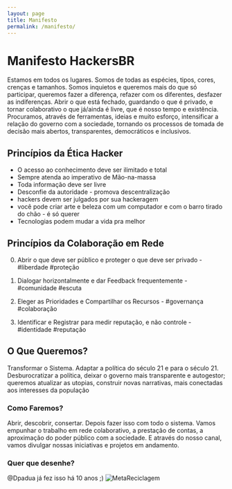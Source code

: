 ```yaml
---
layout: page
title: Manifesto
permalink: /manifesto/
---
```


# Manifesto HackersBR

Estamos em todos os lugares. Somos de todas as espécies, tipos, cores, crenças e tamanhos. Somos inquietos e queremos mais do que só participar, queremos fazer a diferença, refazer com os diferentes, desfazer as indiferenças. Abrir o que está fechado, guardando o que é privado, e tornar colaborativo o que já/ainda é livre, que é nosso tempo e existência. Procuramos, através de ferramentas, ideias e muito esforço, intensificar a relação do governo com a sociedade, tornando os processos de tomada de decisão mais abertos, transparentes, democráticos e inclusivos.

## Princípios da **Ética Hacker**
- O acesso ao conhecimento deve ser ilimitado e total
- Sempre atenda ao imperativo de Mão-na-massa
- Toda informação deve ser livre
- Desconfie da autoridade - promova descentralização
- hackers devem ser julgados por sua hackeragem
- você pode criar arte e beleza com um computador e com o barro tirado do chão - é só querer
- Tecnologias podem mudar a vida pra melhor


## Princípios da **Colaboração em Rede**

0. Abrir o que deve ser público e proteger o que deve ser privado - #liberdade #proteção

1. Dialogar horizontalmente e dar Feedback frequentemente - #comunidade #escuta

2. Eleger as Prioridades e Compartilhar os Recursos - #governança #colaboração

3. Identificar e Registrar para medir reputação, e não controle - #identidade #reputação


## O Que Queremos?
Transformar o Sistema. Adaptar a política do século 21 e para o século 21. Desburocratizar a política, deixar o governo mais transparente e autogestor; queremos atualizar as utopias, construir novas narrativas, mais conectadas aos interesses da população

### Como Faremos?
Abrir, descobrir, consertar. Depois fazer isso com todo o sistema. Vamos empunhar o trabalho em rede colaborativo, a prestação de contas, a aproximação do poder público com a sociedade. E através do nosso canal, vamos divulgar nossas iniciativas e projetos em andamento.

### Quer que desenhe?
@Dpadua já fez isso há 10 anos ;)
![MetaReciclagem](https://cloud.githubusercontent.com/assets/89998/8998471/218ebd66-3704-11e5-91fd-3f4db592f0bb.png)


